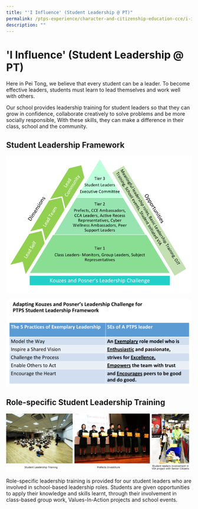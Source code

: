 ```yaml
---
title: "'I Influence' (Student Leadership @ PT)"
permalink: /ptps-experience/character-and-citizenship-education-cce/i-influence-student-leadership-at-pt/
description: ""
---
```


# 'I Influence' (Student Leadership @ PT)


Here in Pei Tong, we believe that every student can be a leader. To become effective leaders, students must learn to lead themselves and work well with others.  

  

Our school provides leadership training for student leaders so that they can grow in confidence, collaborate creatively to solve problems and be more socially responsible, With these skills, they can make a difference in their class, school and the community.

## Student Leadership Framework

![](/images/PTPS%20Experience/student%20leadership%20framework.png)

![](/images/PTPS%20Experience/leadership%20challenge2.png)

## Role-specific Student Leadership Training

![](/images/PTPS%20Experience/Student%20leadership%203.jpg)

Role-specific leadership training is provided for our student leaders who are involved in school-based leadership roles. Students are given opportunities to apply their knowledge and skills learnt, through their involvement in class-based group work, Values-In-Action projects and school events.